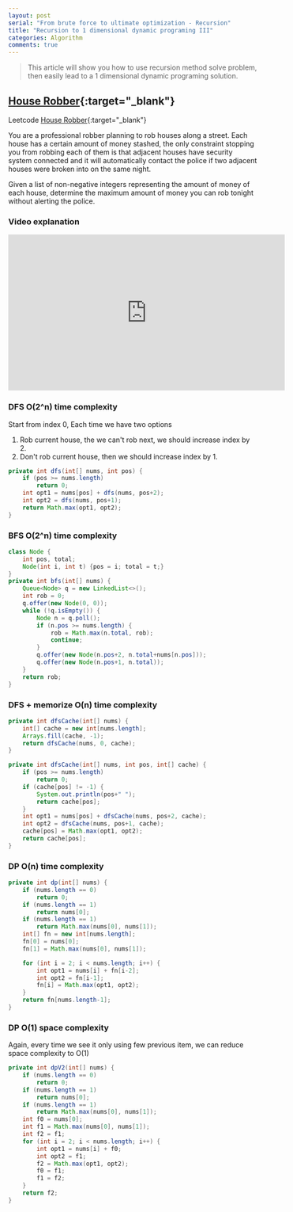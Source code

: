 ```yaml
---
layout: post 
serial: "From brute force to ultimate optimization - Recursion"
title: "Recursion to 1 dimensional dynamic programing III"
categories: Algorithm
comments: true
---
```


> This article will show you how to use recursion method solve problem, then easily lead to a 1 dimensional dynamic programing solution.

## [House Robber](https://leetcode.com/problems/house-robber/){:target="_blank"}
Leetcode [House Robber](https://leetcode.com/problems/house-robber/){:target="_blank"}

You are a professional robber planning to rob houses along a street. Each house has a certain amount of money stashed, the only constraint stopping you from robbing each of them is that adjacent houses have security system connected and it will automatically contact the police if two adjacent houses were broken into on the same night.

Given a list of non-negative integers representing the amount of money of each house, determine the maximum amount of money you can rob tonight without alerting the police.

### Video explanation
<iframe width="560" height="315" src="https://www.youtube.com/embed/NqqAhSgYBm4" frameborder="0" allowfullscreen></iframe>

### DFS O(2^n) time complexity
Start from index 0, Each time we have two options
1. Rob current house, the we can't rob next, we should increase index by 2.
2. Don't rob current house, then we should increase index by 1.

```java
private int dfs(int[] nums, int pos) {
    if (pos >= nums.length)
        return 0;
    int opt1 = nums[pos] + dfs(nums, pos+2);        
    int opt2 = dfs(nums, pos+1);
    return Math.max(opt1, opt2);
}
```

### BFS O(2^n) time complexity
```java
class Node {
    int pos, total;
    Node(int i, int t) {pos = i; total = t;}
}
private int bfs(int[] nums) {
    Queue<Node> q = new LinkedList<>();
    int rob = 0;
    q.offer(new Node(0, 0));
    while (!q.isEmpty()) {
        Node n = q.poll();
        if (n.pos >= nums.length) {
            rob = Math.max(n.total, rob);
            continue;
        }
        q.offer(new Node(n.pos+2, n.total+nums[n.pos]));
        q.offer(new Node(n.pos+1, n.total));
    }
    return rob;
}
```

### DFS + memorize O(n) time complexity
```java
private int dfsCache(int[] nums) {
    int[] cache = new int[nums.length];
    Arrays.fill(cache, -1);
    return dfsCache(nums, 0, cache);
}

private int dfsCache(int[] nums, int pos, int[] cache) {
    if (pos >= nums.length)
        return 0;
    if (cache[pos] != -1) {
        System.out.println(pos+" ");
        return cache[pos];
    }
    int opt1 = nums[pos] + dfsCache(nums, pos+2, cache);
    int opt2 = dfsCache(nums, pos+1, cache);
    cache[pos] = Math.max(opt1, opt2);
    return cache[pos];
}
```

### DP O(n) time complexity
```java
private int dp(int[] nums) {
    if (nums.length == 0)
        return 0;
    if (nums.length == 1)
        return nums[0];
    if (nums.length == 1)
        return Math.max(nums[0], nums[1]);
    int[] fn = new int[nums.length];
    fn[0] = nums[0];
    fn[1] = Math.max(nums[0], nums[1]);

    for (int i = 2; i < nums.length; i++) {
        int opt1 = nums[i] + fn[i-2];
        int opt2 = fn[i-1];
        fn[i] = Math.max(opt1, opt2);
    }
    return fn[nums.length-1];
}
```

### DP O(1) space complexity
Again, every time we see it only using few previous item, we can reduce space complexity to O(1)

```java
private int dpV2(int[] nums) {
    if (nums.length == 0)
        return 0;
    if (nums.length == 1)
        return nums[0];
    if (nums.length == 1)
        return Math.max(nums[0], nums[1]);
    int f0 = nums[0];
    int f1 = Math.max(nums[0], nums[1]);
    int f2 = f1;
    for (int i = 2; i < nums.length; i++) {
        int opt1 = nums[i] + f0;
        int opt2 = f1;
        f2 = Math.max(opt1, opt2);
        f0 = f1;
        f1 = f2;
    }
    return f2;
}
```
